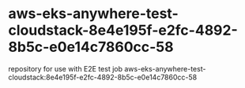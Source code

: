 # aws-eks-anywhere-test-cloudstack-8e4e195f-e2fc-4892-8b5c-e0e14c7860cc-58
repository for use with E2E test job aws-eks-anywhere-test-cloudstack:8e4e195f-e2fc-4892-8b5c-e0e14c7860cc-58
